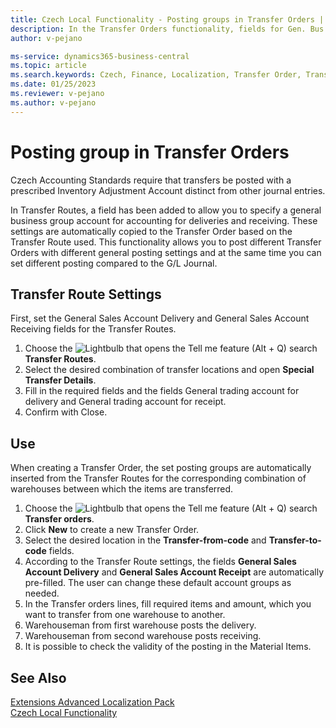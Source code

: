```yaml
---
title: Czech Local Functionality - Posting groups in Transfer Orders | Microsoft Docs
description: In the Transfer Orders functionality, fields for Gen. Bus. Post. Groups for Ship and Receive posting were added.
author: v-pejano

ms-service: dynamics365-business-central
ms.topic: article
ms.search.keywords: Czech, Finance, Localization, Transfer Order, Transfer Route, CZ
ms.date: 01/25/2023
ms.reviewer: v-pejano
ms.author: v-pejano
---
```


# Posting group in Transfer Orders

Czech Accounting Standards require that transfers be posted with a prescribed Inventory Adjustment Account distinct from other journal entries.

In Transfer Routes, a field has been added to allow you to specify a general business group account for accounting for deliveries and receiving. These settings are automatically copied to the Transfer Order based on the Transfer Route used. This functionality allows you to post different Transfer Orders with different general posting settings and at the same time you can set different posting compared to the G/L Journal.  

## Transfer Route Settings

First, set the General Sales Account Delivery and General Sales Account Receiving fields for the Transfer Routes.

1. Choose the ![Lightbulb that opens  the Tell me feature (Alt + Q)](../../media/ui-search/search_small.png "Tell me what you want to do (Alt + Q)") search **Transfer Routes**.
2. Select the desired combination of transfer locations and open **Special Transfer Details**.
3. Fill in the required fields and the fields General trading account for delivery and General trading account for receipt.
4. Confirm with Close.

## Use

When creating a Transfer Order, the set posting groups are automatically inserted from the Transfer Routes for the corresponding combination of warehouses between which the items are transferred.

1. Choose the ![Lightbulb that opens the Tell me feature (Alt + Q)](../../media/ui-search/search_small.png "Tell me what do you want to do (Alt + Q)") search **Transfer orders**.
2. Click **New** to create a new Transfer Order.
3. Select the desired location in the **Transfer-from-code** and **Transfer-to-code** fields.
4. According to the Transfer Route settings, the fields **General Sales Account Delivery** and **General Sales Account Receipt** are automatically pre-filled. The user can change these default account groups as needed.
5. In the Transfer orders lines, fill required items and amount, which you want to transfer from one warehouse to another.
6. Warehouseman from first warehouse posts the delivery.
7. Warehouseman from second warehouse posts receiving.
8. It is possible to check the validity of the posting in the Material Items.

## See Also

[Extensions Advanced Localization Pack](ui-extensions-advanced-localization-pack-cz.md)  
[Czech Local Functionality](czech-local-functionality.md)  
